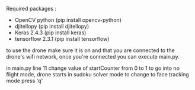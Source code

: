 Required packages :

- OpenCV python (pip install opencv-python)
- djitellopy (pip install djitellopy)
- Keras 2.4.3 (pip install keras)
- tensorflow 2.3.1 (pip install tensorflow)

to use the drone make sure it is on and that you are connected to the drone's wifi network, once you're connected you can execute main.py.

in main.py line 11 change value of startCounter from 0 to 1 to go into no flight mode, drone starts in sudoku solver mode to change to face tracking mode press 'q'



